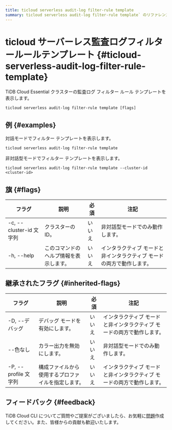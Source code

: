 ```yaml
---
title: ticloud serverless audit-log filter-rule template
summary: ticloud serverless audit-log filter-rule template` のリファレンス。
---
```


# ticloud サーバーレス監査ログフィルタールールテンプレート {#ticloud-serverless-audit-log-filter-rule-template}

TiDB Cloud Essential クラスターの監査ログ フィルター ルール テンプレートを表示します。

```shell
ticloud serverless audit-log filter-rule template [flags]
```

## 例 {#examples}

対話モードでフィルター テンプレートを表示します。

```shell
ticloud serverless audit-log filter-rule template
```

非対話型モードでフィルター テンプレートを表示します。

```shell
ticloud serverless audit-log filter-rule template --cluster-id <cluster-id>
```

## 旗 {#flags}

| フラグ                  | 説明                  | 必須  | 注記                                   |
| -------------------- | ------------------- | --- | ------------------------------------ |
| -c, --cluster-id 文字列 | クラスターの ID。          | いいえ | 非対話型モードでのみ動作します。                     |
| -h, --help           | このコマンドのヘルプ情報を表示します。 | いいえ | インタラクティブ モードと非インタラクティブ モードの両方で動作します。 |

## 継承されたフラグ {#inherited-flags}

| フラグ               | 説明                        | 必須  | 注記                                   |
| ----------------- | ------------------------- | --- | ------------------------------------ |
| -D, --デバッグ        | デバッグ モードを有効にします。          | いいえ | インタラクティブ モードと非インタラクティブ モードの両方で動作します。 |
| --色なし             | カラー出力を無効にします。             | いいえ | 非対話型モードでのみ動作します。                     |
| -P, --profile 文字列 | 構成ファイルから使用するプロファイルを指定します。 | いいえ | インタラクティブ モードと非インタラクティブ モードの両方で動作します。 |

## フィードバック {#feedback}

TiDB Cloud CLI についてご質問やご提案がございましたら、お気軽に[問題](https://github.com/tidbcloud/tidbcloud-cli/issues/new/choose)作成してください。また、皆様からの貢献も歓迎いたします。

